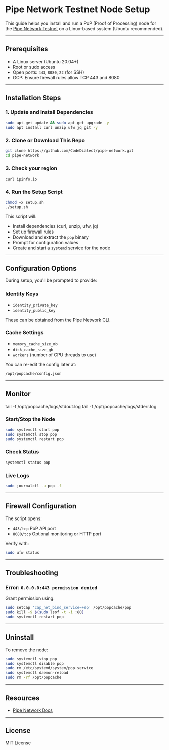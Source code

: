 
# Pipe Network Testnet Node Setup

This guide helps you install and run a PoP (Proof of Processing) node for the [Pipe Network Testnet](https://docs.pipe.network/nodes/testnet) on a Linux-based system (Ubuntu recommended).

---

## Prerequisites

- A Linux server (Ubuntu 20.04+)
- Root or sudo access
- Open ports: `443`, `8080`, `22` (for SSH)
- GCP: Ensure firewall rules allow TCP 443 and 8080

---

## Installation Steps

### 1. Update and Install Dependencies

```bash
sudo apt-get update && sudo apt-get upgrade -y
sudo apt install curl unzip ufw jq git -y
```

### 2. Clone or Download This Repo

```bash
git clone https://github.com/CodeDialect/pipe-network.git
cd pipe-network
```
### 3. Check your region
```bash
curl ipinfo.io
```

### 4. Run the Setup Script

```bash
chmod +x setup.sh
./setup.sh
```

This script will:
- Install dependencies (curl, unzip, ufw, jq)
- Set up firewall rules
- Download and extract the `pop` binary
- Prompt for configuration values
- Create and start a `systemd` service for the node

---

## Configuration Options

During setup, you'll be prompted to provide:

### Identity Keys
- `identity_private_key`
- `identity_public_key`

These can be obtained from the Pipe Network CLI.

### Cache Settings
- `memory_cache_size_mb`
- `disk_cache_size_gb`
- `workers` (number of CPU threads to use)

You can re-edit the config later at:
```bash
/opt/popcache/config.json
```

---

## Monitor
tail -f /opt/popcache/logs/stdout.log
tail -f /opt/popcache/logs/stderr.log

### Start/Stop the Node
```bash
sudo systemctl start pop
sudo systemctl stop pop
sudo systemctl restart pop
```

### Check Status
```bash
systemctl status pop
```

### Live Logs
```bash
sudo journalctl -u pop -f
```

---

## Firewall Configuration

The script opens:
- `443/tcp`  PoP API port
- `8080/tcp`  Optional monitoring or HTTP port

Verify with:

```bash
sudo ufw status
```

---

## Troubleshooting

### Error: `0.0.0.0:443 permission denied`
Grant permission using:

```bash
sudo setcap 'cap_net_bind_service=+ep' /opt/popcache/pop
sudo kill -9 $(sudo lsof -t -i :80)
sudo systemctl restart pop
```

---

## Uninstall

To remove the node:

```bash
sudo systemctl stop pop
sudo systemctl disable pop
sudo rm /etc/systemd/system/pop.service
sudo systemctl daemon-reload
sudo rm -rf /opt/popcache
```

---

## Resources

- [Pipe Network Docs](https://docs.pipe.network/nodes/testnet)

---

## License

MIT License
